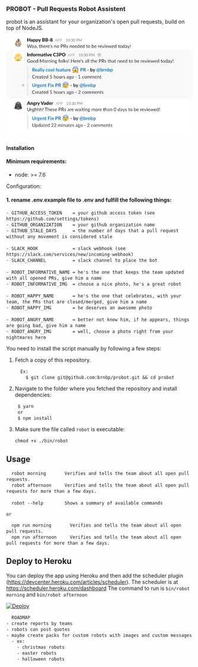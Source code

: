 ### PROBOT - Pull Requests Robot Assistent

probot is an assistant for your organization's open pull requests, build on top of NodeJS.

![screenshot](https://github.com/brnbp/probot/blob/master/imgs/example.png)


#### Installation

#### Minimum requirements:
  - node: >= 7.6

Configuration:
 #### 1. rename .env.example file to .env and fulfill the following things:
    - GITHUB_ACCESS_TOKEN    = your github access token (see https://github.com/settings/tokens)
    - GITHUB_ORGANIZATION    = your github organization name
    - GITHUB_STALE_DAYS      = the number of days that a pull request without any movement is considered stale

    - SLACK_HOOK             = slack webhook (see https://slack.com/services/new/incoming-webhook)
    - SLACK_CHANNEL          = slack channel to place the bot

    - ROBOT_INFORMATIVE_NAME = he's the one that keeps the team updated with all opened PRs, give him a name
    - ROBOT_INFORMATIVE_IMG  = choose a nice photo, he's a great robot

    - ROBOT_HAPPY_NAME       = he's the one that celebrates, with your team, the PRs that are closed/merged, give him a name
    - ROBOT_HAPPY_IMG        = he deserves an awesome photo

    - ROBOT_ANGRY_NAME       = better not know him, if he appears, things are going bad, give him a name
    - ROBOT_ANGRY_IMG        = well, choose a photo right from your nightmares here


You need to install the script manually by following a few steps:

1. Fetch a copy of this repository.
   ````
     Ex: 
       $ git clone git@github.com:brnbp/probot.git && cd probot
   ````

2. Navigate to the folder where you fetched the repository and install dependencies:
   ````
    $ yarn 
    or
    $ npm install
   ````

3. Make sure the file called `robot` is executable:
   ````
   chmod +x ./bin/robot
   ````

## Usage

   ````
     robot morning       Verifies and tells the team about all open pull requests.
     robot afternoon     Verifies and tells the team about all open pull requests for more than a few days.

     robot --help        Shows a summary of available commands
   ````
    or
   ````
     npm run morning       Verifies and tells the team about all open pull requests.
     npm run afternoon     Verifies and tells the team about all open pull requests for more than a few days.
   ````



## Deploy to Heroku
You can deploy the app using Heroku and then add the scheduler plugin (https://devcenter.heroku.com/articles/scheduler).
The scheduler is at https://scheduler.heroku.com/dashboard
The command to run is ````bin/robot morning```` and ````bin/robot afternoon````

[![Deploy](https://www.herokucdn.com/deploy/button.png)](https://heroku.com/deploy)
    
   
      ROADMAP
    - create reports by teams
    - robots can post quotes
    - maybe create packs for custom robots with images and custom messages
      - ex: 
        - christmas robots 
        - easter robots
        - halloween robots
